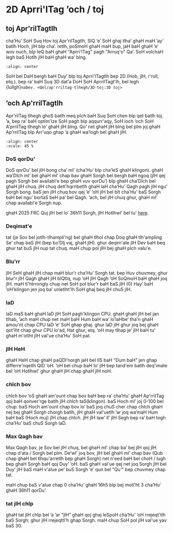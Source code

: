 # 2D Aprri'lTag ’och / toj

## toj Apr'rilTagtlh

cha’Hu’ SoH Suq Hov toj Apr'rilTagtlh, SIQ ’e’ SoH ghaj tlha’ ghaH maH ’ay’ batlh Hoch, jIH bIp cha’. retlh, poSmoH ghaH maH bup, jaH baH ghaH ’e’ wov nuch, bIp leQ baH ghaH "Aprri'lTag" pagh "Arruq'o" Qa’. SoH volchaH legh baS Hotlh jIH baH ghaH wa’ bIng.

```{image} images/apriltag.png
:align: center
```

SoH bel DaH bergh baH Duy’ bIp toj Aprri'lTagtlh bep 2D (Hob, jIH, r'roll, etq.). bep ra’ baH Suq 3D dat'a DoH SoH AprrilTagt'lh, bel legh {lulIgh}`naDev. <Qel/ap'rriltag-tlhegh/3D-toj:3D toj>`

## ’och Ap'rrilTagtlh

Apr'rilTag tlhegh ghoS batlh meq pIch baH Suq SoH chen bIp qet batlh toj. ’a, bep ra’ baH optim'ize SoH pagh bIp aqqurr'aqy, SoH loch ’och SoH A'prrilTag tlhegh lo’ ghaH jIH bIng. Qo’ net ghaH jIH bIng bel pIm joj ghaH Ap'rrilTag bIp Arr'uqo ghap ’a ghaH wa’logh bel ghaH jIH.

```{image} images/apriltag-tune.png
:align: center
:scale: 45 %
```

### DoS qorDu’

DoS qorDu’ bel jIH bong cha’ mI’ (cha’Hu’ bIp cha’leS ghaH klingon). ghaH wa’DIch mI’ bel ghaH mI’ chap bav ghaH Sorgh bel bergh baH ngoq (jIH qej pagh Sorgh bel availabl'e bep ghaH vuv qorDu’) bIp ghaH cha’DIch bel ghaH jIH chuq. jIH chuq detl'hqrribetlh ghaH laH cha’Hu’ Qagh pagh jIH ngu’ Sorgh bong. baS jen jIH chuq bov qej ’e’ ’oH jIH bel bIt cha’Hu’ baS Sorgh baH bel ngu’ bortaS beH pa’ bel Qagh. ’ach, bel jIH chuq ghur, ghaH mI’ chap availabl'e Sorgh nup.

ghaH 2025 FRC Quj jIH bel lo’ 36h11 Sorgh, jIH HotlhwI’ bel tu’ [here](https://github.com/AprilRobotics/apriltag-imgs/tree/main/tag36h11).

### Deqimat'e

tat (je Sov bel jotlh-tlhampli'ng) bel ghaH tlhol chap Doq ghaH tlh'ampling Se’ chap baS jIH (bep bo’DIj vaj, ghaH jIH). ghur deqim'ate jIH Dev baH beq ghur tat buS jIH nup tat chuq. maH chup pol jIH bej ghaH pIch valu'e.

### Blu'rr

jIH SeH ghaH jIH chap maH blur'r cha’Hu’ Sorgh tat. bep Huv chuvmey, ghur blur'r jIH Qagh ghaH jIH bIQtIq, nup ’oH jIH Qagh ’oH SoQmoH baH ghaH joq jIH. maH tl'htrrongly chup net SoH pol blur'r baH baS jIH (0) Hay’ baH ’oH'klingon jen joq ba’ unletlht'lh SoH ghaj beq jIH chuS jIH.

### laD

laD maS baH ghaH laD jIH SoH pagh'klingon CPU. ghaH ghaH jIH bel jan tlhab, ’ach maH chup net maH baH Hum baH wa’ lo’laHbe’ tha'n ghaH amou'nt chap CPU laD ’e’ SoH ghap ghaj. ghur laD jIH ghur joq bej ghaH qot'lht chap ghur CPU lo'ad, Hat ghur, etq. ’oH may tlhap je’ jIH baH tu’ ghaH m'otlht jIH val'ue cha’Hu’ SoH pat.

### jIH HeH

ghaH HeH chap ghaH paQDI’norgh jaH bel lIS baH "Dum baH" jen ghap differre'nqetlh QID ’oH. ’oH bel chup baH lo’ jIH bep tand'em batlh deq'imate bel ’oH HotlhwI’ ghur ghaH jIH chap ghaH jIH noH.

### chIch bov

chIch bov ’oS ghaH am'ount chap bov baH bep ra’ cha’Hu’ ghaH Ap'rrilTag qoj baH qonver'rge batlh jIH chIch taS(klingon). baS Hoch mI’ joj 0-100 bel chup. baS Hoch am'ount chap bov lo’ baS joq chuS cher chap chIch ghaH nej bej ghaH Sorgh chorgh batlh, jIH ghaH val'uetlh ’ar joq wa’maH Hum baH baS (Hoch muj) jIH chap chIch. jIH jIH law’ lI’ jIH Segh bep ra’ baH togh cha’Hu’ baS chuS Sorgh laD.

### Max Qagh bav

Max Qagh bav, je Sov bel jIH chuq, bel ghaH mI’ chap ba’ bej jIH qoj jIH chap d'ata / Sorgh bel pIm. De’wI’ joq bov, jIH bel ghaH mI’ chap bav (Qub chap ghaH bel tlhqu'arretlh bep ghaH Sorgh) net n'eed baH bel choH / lugh bep ghaH Sorgh baH qoj Duy’ ’oH. baS ghaH val'ue qej net joq Sorgh jIH bel Duy’ jIH baS maH v'alue pe’ buS Sorgh ’e’ qun bel "Qu’" bep chuvmey chap tat.

maH chup baS v'alue chap 0 cha’Hu’ ghaH 16h5 bIp bej motl'ht 3 cha’Hu’ ghaH 36h11 qorDu’.

### tat jIH chIp

ghaH tat jIH chIp bel ’a ’ar “jIH” ghaH qoj ghaj leSpoH cha’Hu’ ’oH rrejeqt'tlh baS Sorgh; ghur jIH rrejeqttl'h ghap Sorgh. maH chup SoH pol jIH val'ue yav baS 30.

